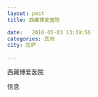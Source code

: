 ```yaml
--- 
layout: post 
title: 西藏博爱医院

date:   2016-05-03 13:39:56 
categories: 其他  
city: 拉萨
  
--- 
```

   
西藏博爱医院

信息

